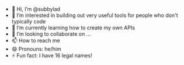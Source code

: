 - 👋 Hi, I’m @subbylad
- 👀 I’m interested in building out very useful tools for people who don't typically code
- 🌱 I’m currently learning how to create my own APIs
- 💞️ I’m looking to collaborate on ...
- 📫 How to reach me 
- 😄 Pronouns: he/him
- ⚡ Fun fact: I have 16 legal names!

<!---
subbylad/subbylad is a ✨ special ✨ repository because its `README.md` (this file) appears on your GitHub profile.
You can click the Preview link to take a look at your changes.
--->

